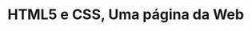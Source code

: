 # HTML5 e CSS, Uma página da Web


<!--o H, no html, serve para definir os paragrafos do texto. Os mesmos são númerados de 1 a 6, sendo que o 1 é o mas forte-->
<!-- p minusculo, indica o paragrafo-->
<!-- strong, significa forte, deixa o texto em negrito-->
<!-- em, enfase, o que deixa o texto em italico-->
<!-- head é a cabeça da aplicação, onde passamoas as informações ao navegador e body o corpo dela, 
onde colocamos as informações que serão exibidas na página do navegador. -->
<!-- ul, lista desordenada -->
<!-- ol, lista ordenada -->
<!-- li, marcação dos itens da lista -->
<!-- div, dividindo blocos de conteúdo -->
<!-- header, cabeçalho da página -->
